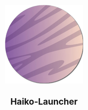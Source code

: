<p align="center"><img src="../src/assets/images/icon.png" alt="icon-launcher"></p>

<h1 align="center">Haiko-Launcher</h1>
